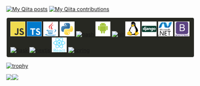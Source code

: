 [![My Qiita posts](https://qiita-badge.apiapi.app/s/MewW6m/posts.svg)](http://qiita.com/MewW6m) [![My Qiita contributions](https://qiita-badge.apiapi.app/s/MewW6m/contributions.svg)](http://qiita.com/MewW6m)

<p align="left" style="padding: 10px;
    background-color: rgb(39,40,34);
    border-radius: 5px;
    border: 1px solid white;">
  <a href="https://developer.mozilla.org/en-US/docs/Web/JavaScript" target="_blank" title="JavaScript">
    <img src="https://raw.githubusercontent.com/devicons/devicon/master/icons/javascript/javascript-original.svg" alt="javascript" width="40" height="40" style="background-color: initial;" />
  </a>
  <a href="https://www.typescriptlang.org/" target="_blank" title="typescript"> <img src="https://raw.githubusercontent.com/devicons/devicon/master/icons/typescript/typescript-original.svg" alt="typescript" width="40" height="40" style="background-color: initial;" /> </a>
  <a href="https://www.java.com" target="_blank" title="java"> <img src="https://raw.githubusercontent.com/devicons/devicon/master/icons/java/java-original.svg" alt="java" width="40" height="40" style="background-color: initial;" /> </a>
  <a href="https://www.python.org" target="_blank" title="python"> <img src="https://raw.githubusercontent.com/devicons/devicon/master/icons/python/python-original.svg" alt="python" width="40" height="40" style="background-color: initial;" /> </a>
  <a href="https://www.gnu.org/software/bash/" target="_blank" title="bash"> <img src="https://www.vectorlogo.zone/logos/gnu_bash/gnu_bash-icon.svg" alt="bash" width="40" height="40" style="background-color: initial;" /> </a>
  <a href="https://developer.android.com" target="_blank" title="android"> <img src="https://raw.githubusercontent.com/devicons/devicon/master/icons/android/android-original-wordmark.svg" alt="android" width="40" height="40" style="background-color: initial;" /> </a>
  <a href="https://git-scm.com/" target="_blank" title="git"> <img src="https://www.vectorlogo.zone/logos/git-scm/git-scm-icon.svg" alt="git" width="40" height="40" style="background-color: initial;" /> </a>
  <a href="https://www.linux.org/" target="_blank" title="linux"> <img src="https://raw.githubusercontent.com/devicons/devicon/master/icons/linux/linux-original.svg" alt="linux" width="40" height="40" style="background-color: initial;" /> </a>
  <a href="https://www.djangoproject.com/" target="_blank" title="django"> <img src="https://raw.githubusercontent.com/devicons/devicon/master/icons/django/django-original.svg" alt="django" width="40" height="40" style="background-color: initial;" /> </a>
  <a href="https://dotnet.microsoft.com/" target="_blank" title="dotnet"> <img src="https://raw.githubusercontent.com/devicons/devicon/master/icons/dot-net/dot-net-original-wordmark.svg" alt="dotnet" width="40" height="40" style="background-color: initial;" /> </a>
  <a href="https://getbootstrap.com" target="_blank" title="bootstrap"> <img src="https://raw.githubusercontent.com/devicons/devicon/master/icons/bootstrap/bootstrap-plain-wordmark.svg" alt="bootstrap" width="40" height="40" style="background-color: initial;" /> </a>
  <a href="https://flask.palletsprojects.com/" target="_blank" title="flask"> <img src="https://www.vectorlogo.zone/logos/pocoo_flask/pocoo_flask-icon.svg" alt="flask" width="40" height="40" style="background-color: initial;" /> </a>
  <a href="https://nextjs.org/" target="_blank" title="nextjs"> <img src="https://cdn.worldvectorlogo.com/logos/nextjs-3.svg" alt="nextjs" width="40" height="40" style="background-color: initial;" /> </a>
  <a href="https://reactjs.org/" target="_blank" title="reactjs"> <img src="https://raw.githubusercontent.com/devicons/devicon/master/icons/react/react-original-wordmark.svg" alt="react" width="40" height="40" style="background-color: initial;" /> </a>
  <a href="https://spring.io/" target="_blank" title="spring"> <img src="https://www.vectorlogo.zone/logos/springio/springio-icon.svg" alt="spring" width="40" height="40" style="background-color: initial;" /> </a>
</p>

[![trophy](https://github-profile-trophy.vercel.app/?username=MewW6m&theme=monokai)](https://github.com/ryo-ma/github-profile-trophy)

<a href="https://github.com/anuraghazra/github-readme-stats">
  <img align="left" style="max-width: 35%;" src="https://github-readme-stats.vercel.app/api?username=MewW6m&count_private=true&show_icons=true&theme=monokai" />
</a>
<a href="https://github.com/anuraghazra/github-readme-stats">
  <img align="left" src="https://github-readme-stats.vercel.app/api/top-langs/?username=MewW6m&hide=CSS,SCSS,SHELL,html&theme=monokai&langs_count=8" />
</a>
<!--
[![Anurag's GitHub stats](https://github-readme-stats.vercel.app/api?username=MewW6m&count_private=true&show_icons=true&theme=monokai)](https://github.com/anuraghazra/github-readme-stats)

[![Top Langs](https://github-readme-stats.vercel.app/api/top-langs/?username=MewW6m&hide=CSS,SCSS,SHELL,html&theme=monokai&langs_count=8&layout=compact)](https://github.com/anuraghazra/github-readme-stats)
-->
